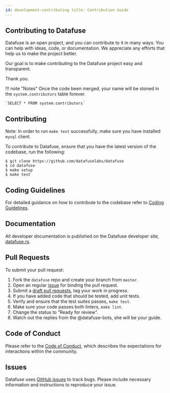 ```yaml
---
id: development-contributing title: Contribution Guide
---
```


## Contributing to Datafuse

Datafuse is an open project, and you can contribute to it in many ways. You can help with ideas, code, or documentation.
We appreciate any efforts that help us to make the project better.

Our goal is to make contributing to the Datafuse project easy and transparent.

Thank you.

!!! note "Notes"
Once the code been merged, your name will be stoned in the `system.contributors` table forever.

    `SELECT * FROM system.contributors`

## Contributing

Note: In order to run `make test` successfully, make sure you have installed `mysql` client.

To contribute to Datafuse, ensure that you have the latest version of the codebase, run the following:

```
$ git clone https://github.com/datafuselabs/datafuse
$ cd datafuse
$ make setup
$ make test
```

## Coding Guidelines

For detailed guidance on how to contribute to the codebase refer to [Coding Guidelines](coding-guidelines.md).

## Documentation

All developer documentation is published on the Datafuse developer site, [datafuse.rs](https://datafuse.rs).

## Pull Requests

To submit your pull request:

1. Fork the `datafuse` repo and create your branch from `master`.
2. Open an regular [issue](https://github.com/datafuselabs/datafuse/issues/new/choose) for binding the pull request.
3. Submit a [draft pull requests](https://github.blog/2019-02-14-introducing-draft-pull-requests/), tag your work in
   progress.
4. If you have added code that should be tested, add unit tests.
5. Verify and ensure that the test suites passes, `make test`.
6. Make sure your code passes both linters, `make lint`.
7. Change the status to “Ready for review”.
8. Watch out the replies from the @datafuse-bots, she will be your guide.

## Code of Conduct

Please refer to the [Code of Conduct](../policies/code-of-conduct.md), which describes the expectations for interactions
within the community.

## Issues

Datafuse uses [GitHub issues](https://github.com/datafuselabs/datafuse/issues) to track bugs. Please include necessary
information and instructions to reproduce your issue. 

